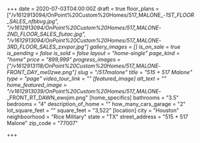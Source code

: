 +++
date = 2020-07-03T04:00:00Z
draft = true
floor_plans = ["/v1612913094/OnPoint%20Custom%20Homes/517_MALONE_-_1ST_FLOOR_SALES_nfbbvg.jpg", "/v1612913094/OnPoint%20Custom%20Homes/517_MALONE_-_2ND_FLOOR_SALES_fiutac.jpg", "/v1612913094/OnPoint%20Custom%20Homes/517_MALONE_-_3RD_FLOOR_SALES_zxvpor.jpg"]
gallery_images = []
is_on_sale = true
is_pending = false
is_sold = false
layout = "home-single"
page_kind = "home"
price = "899,999"
progress_images = ["/v1612913118/OnPoint%20Custom%20Homes/517_MALONE_-_FRONT_DAY_me0zwe.png"]
slug = "/517malone"
title = "515 + 517 Malone"
type = "page"
video_tour_link = ""
[featured_image]
alt_text = ""
home_featured_image = "/v1612913039/OnPoint%20Custom%20Homes/517_MALONE_-_FRONT_RT_DAWN_ewojim.png"
[home_specifics]
bathrooms = "3.5"
bedrooms = "4"
description_of_home = ""
how_many_cars_garage = "2"
lot_square_feet = ""
square_feet = "3,522"
[location]
city = "Houston"
neighboorhood = "Rice Military"
state = "TX"
street_address = "515 + 517 Malone"
zip_code = "77007"

+++
